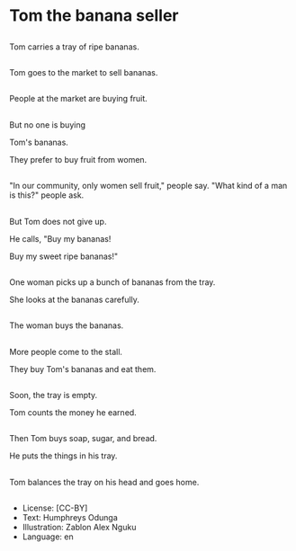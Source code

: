 # Tom the banana seller

##
Tom carries a tray of ripe bananas.

##
Tom goes to the market to sell bananas.

##
People at the market are buying fruit.

##
But no one is buying

Tom's bananas.

They prefer to buy fruit from women.

##
"In our community, only women sell fruit," people say. "What kind of a man is this?" people ask.

##
But Tom does not give up.

He calls, "Buy my bananas!

Buy my sweet ripe bananas!"

##
One woman picks up a bunch of bananas from the tray.

She looks at the bananas carefully.

##
The woman buys the bananas.

##
More people come to the stall.

They buy Tom's bananas and eat them.

##
Soon, the tray is empty.

Tom counts the money he earned.

##
Then Tom buys soap, sugar, and bread.

He puts the things in his tray.

##
Tom balances the tray on his head and goes home.

##
* License: [CC-BY]
* Text: Humphreys Odunga
* Illustration: Zablon Alex Nguku
* Language: en
